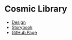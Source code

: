 # Cosmic Library

- [Design](https://www.figma.com/proto/jfdga3oO0tinhR97WVfY3v/Cosmic-Library?node-id=3180-855&t=A5Ugy2V5oAVgxhwx-1)
- [Storybook](https://675b6a21c2ce20745142c486-qcywnzmyxv.chromatic.com)
- [GitHub Page](https://paglinawan.github.io/cosmic-library/)

